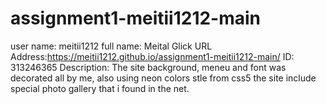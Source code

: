 # assignment1-meitii1212-main
user name: meitii1212
full name: Meital Glick 
URL Address:https://meitii1212.github.io/assignment1-meitii1212-main/
ID: 313246365
Description:
The site background, meneu and font was decorated all by me, also using neon colors stle from css5
the site include special photo gallery that i found in the net. 
